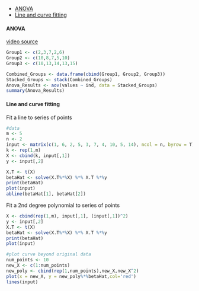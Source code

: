 
-   [ANOVA](#anova)
-   [Line and curve fitting](#line-and-curve-fitting)

<!-- stats.md is generated from stats.Rmd Please edit that file -->
#### ANOVA

[video source](https://www.youtube.com/watch?v=fT2No3Io72g)

``` r
Group1 <- c(2,3,7,2,6)
Group2 <- c(10,8,7,5,10)
Group3 <- c(10,13,14,13,15)

Combined_Groups <- data.frame(cbind(Group1, Group2, Group3))
Stacked_Groups <- stack(Combined_Groups)
Anova_Results <- aov(values ~ ind, data = Stacked_Groups)
summary(Anova_Results)
```

#### Line and curve fitting

Fit a line to series of points

``` r
#data
m <- 5
n <- 2
input <- matrix(c(1, 6, 2, 5, 3, 7, 4, 10, 5, 14), ncol = n, byrow = T)
k <- rep(1,m)
X <- cbind(k, input[,1])
y <- input[,2]

X.T <- t(X)
betaHat <- solve(X.T%*%X) %*% X.T %*%y
print(betaHat)
plot(input)
abline(betaHat[1], betaHat[2])
```

Fit a 2nd degree polynomial to series of points

``` r
X <- cbind(rep(1,m), input[,1], (input[,1])^2)
y <- input[,2]
X.T <- t(X)
betaHat <- solve(X.T%*%X) %*% X.T %*%y
print(betaHat)
plot(input)

#plot curve beyond original data
num_points <- 10
new_X <- c(1:num_points)
new_poly <- cbind(rep(1,num_points),new_X,new_X^2)
plot(x = new_X, y = new_poly%*%betaHat,col='red')
lines(input)
```
